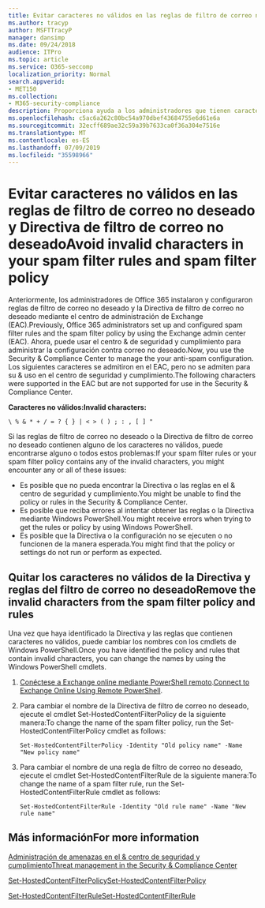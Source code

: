 ```yaml
---
title: Evitar caracteres no válidos en las reglas de filtro de correo no deseado y la Directiva de filtro de correo no deseado
ms.author: tracyp
author: MSFTTracyP
manager: dansimp
ms.date: 09/24/2018
audience: ITPro
ms.topic: article
ms.service: O365-seccomp
localization_priority: Normal
search.appverid:
- MET150
ms.collection:
- M365-security-compliance
description: Proporciona ayuda a los administradores que tienen caracteres no válidos en la configuración contra correo no deseado y tienen problemas al intentar usar el centro &amp; de seguridad y cumplimiento.
ms.openlocfilehash: c5ac6a262c80bc54a970dbef43684755e6d61e6a
ms.sourcegitcommit: 32ecff689ae32c59a39b7633ca0f36a304e7516e
ms.translationtype: MT
ms.contentlocale: es-ES
ms.lasthandoff: 07/09/2019
ms.locfileid: "35598966"
---
```

# <a name="avoid-invalid-characters-in-your-spam-filter-rules-and-spam-filter-policy"></a><span data-ttu-id="5b267-103">Evitar caracteres no válidos en las reglas de filtro de correo no deseado y Directiva de filtro de correo no deseado</span><span class="sxs-lookup"><span data-stu-id="5b267-103">Avoid invalid characters in your spam filter rules and spam filter policy</span></span> 

<span data-ttu-id="5b267-104">Anteriormente, los administradores de Office 365 instalaron y configuraron reglas de filtro de correo no deseado y la Directiva de filtro de correo no deseado mediante el centro de administración de Exchange (EAC).</span><span class="sxs-lookup"><span data-stu-id="5b267-104">Previously, Office 365 administrators set up and configured spam filter rules and the spam filter policy by using the Exchange admin center (EAC).</span></span> <span data-ttu-id="5b267-105">Ahora, puede usar el centro &amp; de seguridad y cumplimiento para administrar la configuración contra correo no deseado.</span><span class="sxs-lookup"><span data-stu-id="5b267-105">Now, you use the Security &amp; Compliance Center to manage the your anti-spam configuration.</span></span> <span data-ttu-id="5b267-106">Los siguientes caracteres se admitiron en el EAC, pero no se admiten para su &amp; uso en el centro de seguridad y cumplimiento.</span><span class="sxs-lookup"><span data-stu-id="5b267-106">The following characters were supported in the EAC but are not supported for use in the Security &amp; Compliance Center.</span></span>  

<span data-ttu-id="5b267-107">**Caracteres no válidos:**</span><span class="sxs-lookup"><span data-stu-id="5b267-107">**Invalid characters:**</span></span>
  
```\ % & * + / = ? { } | < > ( ) ; : , [ ] "```

<span data-ttu-id="5b267-108">Si las reglas de filtro de correo no deseado o la Directiva de filtro de correo no deseado contienen alguno de los caracteres no válidos, puede encontrarse alguno o todos estos problemas:</span><span class="sxs-lookup"><span data-stu-id="5b267-108">If your spam filter rules or your spam filter policy contains any of the invalid characters, you might encounter any or all of these issues:</span></span>
- <span data-ttu-id="5b267-109">Es posible que no pueda encontrar la Directiva o las reglas en el &amp; centro de seguridad y cumplimiento.</span><span class="sxs-lookup"><span data-stu-id="5b267-109">You might be unable to find the policy or rules in the Security &amp; Compliance Center.</span></span>
- <span data-ttu-id="5b267-110">Es posible que reciba errores al intentar obtener las reglas o la Directiva mediante Windows PowerShell.</span><span class="sxs-lookup"><span data-stu-id="5b267-110">You might receive errors when trying to get the rules or policy by using Windows PowerShell.</span></span>
- <span data-ttu-id="5b267-111">Es posible que la Directiva o la configuración no se ejecuten o no funcionen de la manera esperada.</span><span class="sxs-lookup"><span data-stu-id="5b267-111">You might find that the policy or settings do not run or perform as expected.</span></span>

## <a name="remove-the-invalid-characters-from-the-spam-filter-policy-and-rules"></a><span data-ttu-id="5b267-112">Quitar los caracteres no válidos de la Directiva y reglas del filtro de correo no deseado</span><span class="sxs-lookup"><span data-stu-id="5b267-112">Remove the invalid characters from the spam filter policy and rules</span></span>

<span data-ttu-id="5b267-113">Una vez que haya identificado la Directiva y las reglas que contienen caracteres no válidos, puede cambiar los nombres con los cmdlets de Windows PowerShell.</span><span class="sxs-lookup"><span data-stu-id="5b267-113">Once you have identified the policy and rules that contain invalid characters, you can change the names by using the Windows PowerShell cmdlets.</span></span> 

1. <span data-ttu-id="5b267-114">[Conéctese a Exchange online mediante PowerShell remoto](https://docs.microsoft.com/powershell/exchange/exchange-online/connect-to-exchange-online-powershell/connect-to-exchange-online-powershell?view=exchange-ps).</span><span class="sxs-lookup"><span data-stu-id="5b267-114">[Connect to Exchange Online Using Remote PowerShell](https://docs.microsoft.com/powershell/exchange/exchange-online/connect-to-exchange-online-powershell/connect-to-exchange-online-powershell?view=exchange-ps).</span></span>
    
2. <span data-ttu-id="5b267-115">Para cambiar el nombre de la Directiva de filtro de correo no deseado, ejecute el cmdlet Set-HostedContentFilterPolicy de la siguiente manera:</span><span class="sxs-lookup"><span data-stu-id="5b267-115">To change the name of the spam filter policy, run the Set-HostedContentFilterPolicy cmdlet as follows:</span></span>
    
    ```
    Set-HostedContentFilterPolicy -Identity "Old policy name" -Name "New policy name"
    ```  

3. <span data-ttu-id="5b267-116">Para cambiar el nombre de una regla de filtro de correo no deseado, ejecute el cmdlet Set-HostedContentFilterRule de la siguiente manera:</span><span class="sxs-lookup"><span data-stu-id="5b267-116">To change the name of a spam filter rule, run the Set-HostedContentFilterRule cmdlet as follows:</span></span>
    
    ```
    Set-HostedContentFilterRule -Identity "Old rule name" -Name "New rule name"
    ```  

  
 ## <a name="for-more-information"></a><span data-ttu-id="5b267-117">Más información</span><span class="sxs-lookup"><span data-stu-id="5b267-117">For more information</span></span>

[<span data-ttu-id="5b267-118">Administración de amenazas en el &amp; centro de seguridad y cumplimiento</span><span class="sxs-lookup"><span data-stu-id="5b267-118">Threat management in the Security &amp; Compliance Center</span></span>](threat-management.md)
  
[<span data-ttu-id="5b267-119">Set-HostedContentFilterPolicy</span><span class="sxs-lookup"><span data-stu-id="5b267-119">Set-HostedContentFilterPolicy</span></span>](https://docs.microsoft.com/powershell/module/exchange/antispam-antimalware/set-hostedcontentfilterpolicy?view=exchange-ps)

[<span data-ttu-id="5b267-120">Set-HostedContentFilterRule</span><span class="sxs-lookup"><span data-stu-id="5b267-120">Set-HostedContentFilterRule</span></span>](https://docs.microsoft.com/powershell/module/exchange/antispam-antimalware/set-hostedcontentfilterrule?view=exchange-ps)

